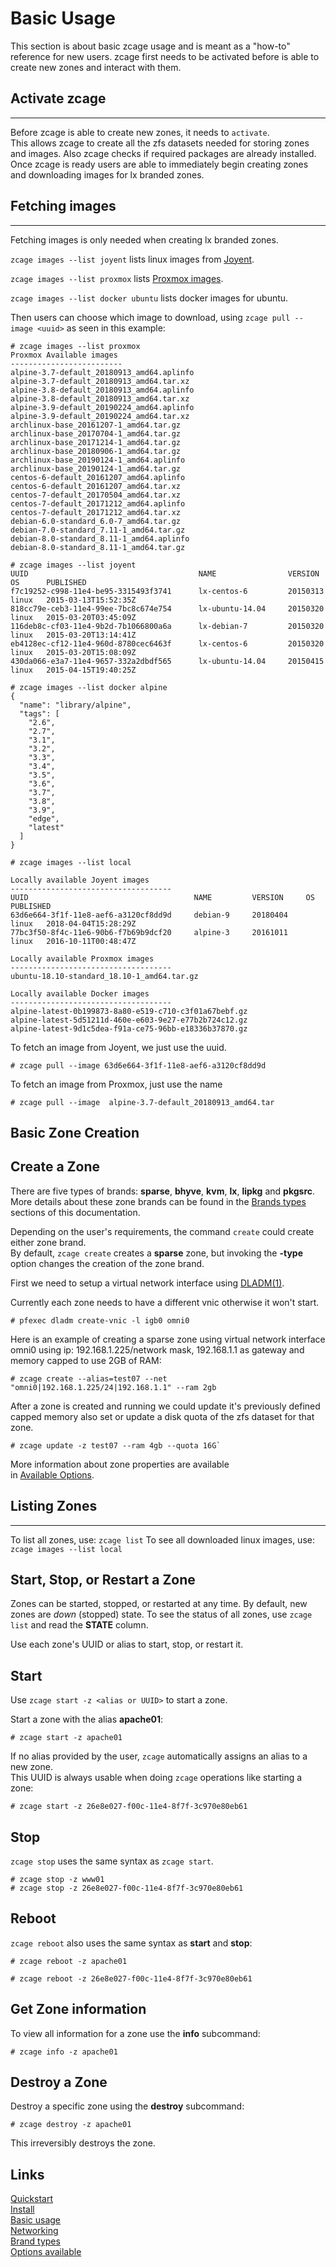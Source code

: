 # Basic Usage

This section is about basic zcage usage and is meant as a "how-to"
reference for new users.
zcage first needs to be activated before is able to create new zones
and interact with them.
  
  
## Activate zcage
-----------------

Before zcage is able to create new zones, it needs to `activate`.  
This allows zcage to create all the zfs datasets needed for storing zones 
and images. Also zcage checks if required packages are already installed.
Once zcage is ready  users are able to immediately
begin creating zones and downloading images for lx branded zones.

## Fetching images 
------------------
Fetching images is only needed when creating lx branded zones. 
  
`zcage images --list joyent` lists linux images from [Joyent](https://www.joyent.com/).
  
`zcage images --list proxmox` lists [Proxmox images](https://www.proxmox.com/en/).
  
`zcage images --list docker ubuntu` lists docker images for ubuntu.
  
Then users can choose which image to download, using 
`zcage pull --image <uuid>` as seen in this example:

```
# zcage images --list proxmox
Proxmox Available images
-------------------------
alpine-3.7-default_20180913_amd64.aplinfo
alpine-3.7-default_20180913_amd64.tar.xz
alpine-3.8-default_20180913_amd64.aplinfo
alpine-3.8-default_20180913_amd64.tar.xz
alpine-3.9-default_20190224_amd64.aplinfo
alpine-3.9-default_20190224_amd64.tar.xz
archlinux-base_20161207-1_amd64.tar.gz
archlinux-base_20170704-1_amd64.tar.gz
archlinux-base_20171214-1_amd64.tar.gz
archlinux-base_20180906-1_amd64.tar.gz
archlinux-base_20190124-1_amd64.aplinfo
archlinux-base_20190124-1_amd64.tar.gz
centos-6-default_20161207_amd64.aplinfo
centos-6-default_20161207_amd64.tar.xz
centos-7-default_20170504_amd64.tar.xz
centos-7-default_20171212_amd64.aplinfo
centos-7-default_20171212_amd64.tar.xz
debian-6.0-standard_6.0-7_amd64.tar.gz
debian-7.0-standard_7.11-1_amd64.tar.gz
debian-8.0-standard_8.11-1_amd64.aplinfo
debian-8.0-standard_8.11-1_amd64.tar.gz
```
   
```
# zcage images --list joyent
UUID                                      NAME                VERSION     OS      PUBLISHED
f7c19252-c998-11e4-be95-3315493f3741      lx-centos-6         20150313    linux   2015-03-13T15:52:35Z
818cc79e-ceb3-11e4-99ee-7bc8c674e754      lx-ubuntu-14.04     20150320    linux   2015-03-20T03:45:09Z
116deb8c-cf03-11e4-9b2d-7b1066800a6a      lx-debian-7         20150320    linux   2015-03-20T13:14:41Z
eb4128ec-cf12-11e4-960d-8780cec6463f      lx-centos-6         20150320    linux   2015-03-20T15:08:09Z
430da066-e3a7-11e4-9657-332a2dbdf565      lx-ubuntu-14.04     20150415    linux   2015-04-15T19:40:25Z

```
  
```
# zcage images --list docker alpine
{
  "name": "library/alpine",
  "tags": [
    "2.6",
    "2.7",
    "3.1",
    "3.2",
    "3.3",
    "3.4",
    "3.5",
    "3.6",
    "3.7",
    "3.8",
    "3.9",
    "edge",
    "latest"
  ]
}

```
  
```
# zcage images --list local

Locally available Joyent images
------------------------------------
UUID                                     NAME         VERSION     OS      PUBLISHED
63d6e664-3f1f-11e8-aef6-a3120cf8dd9d     debian-9     20180404    linux   2018-04-04T15:28:29Z
77bc3f50-8f4c-11e6-90b6-f7b69b9dcf20     alpine-3     20161011    linux   2016-10-11T00:48:47Z

Locally available Proxmox images
------------------------------------
ubuntu-18.10-standard_18.10-1_amd64.tar.gz

Locally available Docker images
------------------------------------
alpine-latest-0b199873-8a80-e519-c710-c3f01a67bebf.gz
alpine-latest-5d51211d-460e-e603-9e27-e77b2b724c12.gz
alpine-latest-9d1c5dea-f91a-ce75-96bb-e18336b37870.gz

```
   
To fetch an image from Joyent, we just use the uuid.
  
```
# zcage pull --image 63d6e664-3f1f-11e8-aef6-a3120cf8dd9d
```   
   
To fetch an image from Proxmox, just use the name  
```
# zcage pull --image  alpine-3.7-default_20180913_amd64.tar
```

  
## Basic Zone Creation
   

Create a Zone 
-------------

There are five types of brands: **sparse**, **bhyve**, **kvm**, **lx**, **lipkg** and
**pkgsrc**. More details about these zone brands can be found in the 
[Brands types](https://github.com/cneira/zcage/blob/master/docs/brand-types.md) sections of this documentation. 

Depending on the user's requirements, the command `create` could create either zone brand.  
By default, `zcage create` creates a **sparse** zone, but invoking the
**-type** option changes the creation of the zone brand. 

First we need to setup a virtual network interface using [DLADM(1)](https://illumos.org/man/1M/dladm).  

Currently each zone needs to have a different vnic otherwise it won't start.
   
```
# pfexec dladm create-vnic -l igb0 omni0
```
  
Here is an example of creating a sparse zone using virtual network interface 
omni0 using ip: 192.168.1.225/network mask, 192.168.1.1 as gateway and memory 
capped to use 2GB of RAM:  

```
# zcage create --alias=test07 --net "omni0|192.168.1.225/24|192.168.1.1" --ram 2gb
```
   

After a zone is created and running we could update it's previously defined capped memory 
also set or update a disk quota of the zfs dataset for that zone.
   

```
# zcage update -z test07 --ram 4gb --quota 16G`
```
  

More information about zone properties are available  
in [Available Options](https://github.com/cneira/zcage/blob/master/docs/Options.md).   
  

## Listing Zones
-------------

To list all zones, use: `zcage list`
To see all downloaded linux images, use: `zcage images --list local`


Start, Stop, or Restart a Zone
------------------------------

Zones can be started, stopped, or restarted at any time. By default, new
zones are  *down* (stopped) state. To see the status of all zones,
use `zcage list` and read the **STATE** column.
  
   
Use each zone's UUID or alias to start, stop, or restart it.

Start
------

Use `zcage start -z <alias or UUID>` to start a zone.

Start a zone with the alias **apache01**:
   
```
# zcage start -z apache01
```

If no alias provided by the user, `zcage` automatically assigns an alias to a new zone.  
This UUID is always usable when doing `zcage` operations like starting a zone:
   

```
# zcage start -z 26e8e027-f00c-11e4-8f7f-3c970e80eb61
```


Stop
-----

`zcage stop` uses the same syntax as `zcage start`.

```
# zcage stop -z www01
# zcage stop -z 26e8e027-f00c-11e4-8f7f-3c970e80eb61
```

Reboot
--------
  
`zcage reboot` also uses the same syntax as **start** and **stop**:

```
# zcage reboot -z apache01

# zcage reboot -z 26e8e027-f00c-11e4-8f7f-3c970e80eb61
```

Get Zone information 
----------------------
  
   
To view all information for a zone use the **info** subcommand:
   
```
# zcage info -z apache01
```

Destroy a Zone
--------------

Destroy a specific zone using the **destroy** subcommand:
   
```
# zcage destroy -z apache01
```
  
<aside class="warning">
 This irreversibly destroys the zone. 
</aside>
  
## Links

   [Quickstart](https://github.com/cneira/zcage/blob/master/docs/quickstart.md)  
   [Install](https://github.com/cneira/zcage/blob/master/docs/install.md)  
   [Basic usage](https://github.com/cneira/zcage/blob/master/docs/basic-use.md)  
   [Networking](https://github.com/cneira/zcage/blob/master/docs/networking.md)  
   [Brand types](https://github.com/cneira/zcage/blob/master/docs/brand-types.md)  
   [Options available](https://github.com/cneira/zcage/blob/master/docs/Options.md)    

